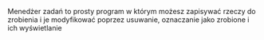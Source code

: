 Menedżer zadań to prosty program w którym możesz zapisywać rzeczy do zrobienia i je modyfikować poprzez usuwanie, oznaczanie jako zrobione i ich wyświetlanie
